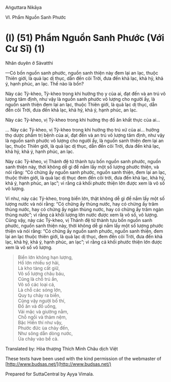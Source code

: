 Aṅguttara Nikāya

VI. Phẩm Nguồn Sanh Phước

# (I) (51) Phẩm Nguồn Sanh Phước (Với Cư Sĩ) (1)

Nhân duyên ở Sàvatthi

—Có bốn nguồn sanh phước, nguồn sanh thiện này đem lại an lạc, thuộc Thiên giới, là quả lạc dị thục, dẫn đến cõi Trời, đưa đến khả lạc, khả hỷ, khả ý, hạnh phúc, an lạc. Thế nào là bốn?

Này các Tỷ-kheo, Tỷ-kheo trong khi hưởng thọ y của ai, đạt đến và an trú vô lượng tâm định, như vậy là nguồn sanh phước vô lượng cho người ấy, là nguồn sanh thiện đem lại an lạc, thuộc Thiên giới, là quả lạc dị thục, dẫn đến cõi Trời, đưa đến khả lạc, khả hỷ, khả ý, hạnh phúc, an lạc.

Này các Tỷ-kheo, vị Tỷ-kheo trong khi hưởng thọ đồ ăn khất thực của ai...

... Này các Tỷ-kheo, vị Tỷ-kheo trong khi hưởng thọ trú xứ của ai... hưởng thọ dược phẩm trị bệnh của ai, đạt đến và an trú vô lượng tâm định, như vậy là nguồn sanh phước vô lượng cho người ấy, là nguồn sanh thiện đem lại an lạc, thuộc Thiên giới, là quả lạc dị thục, dẫn đến cõi Trời, đưa đến khả lạc, khả hỷ, khả ý, hạnh phúc, an lạc.

Này các Tỷ-kheo, vị Thánh đệ tử thành tựu bốn nguồn sanh phước, nguồn sanh thiện này, thời không dễ gì để nắm lấy một số lượng phước thiện, và nói rằng: “Có chừng ấy nguồn sanh phước, nguồn sanh thiện, đem lại an lạc, thuộc thiên giới, là quả lạc dị thục đem đến cõi trời, đưa đến khả lạc, khả hỷ, khả ý, hạnh phúc, an lạc”; vì rằng cả khối phước thiện lớn được xem là vô số vô lượng.

Ví như, này các Tỷ-kheo, trong biển lớn, thật không dễ gì để nắm lấy một số lượng nước và nói rằng: “Có chừng ấy thùng nước, hay có chừng ấy trăm thùng nước, hay có chừng ấy ngàn thùng nước, hay có chừng ấy trăm ngàn thùng nước”; vì rằng cả khối lượng lớn nước được xem là vô số, vô lượng. Cũng vậy, này các Tỷ-kheo, vị Thánh đệ tử thành tựu bốn nguồn sanh phước, nguồn sanh thiện này, thời không dễ gì nắm lấy một số lượng phước thiện và nói rằng: “Có chừng ấy nguồn sanh phước, nguồn sanh thiện, đem lại an lạc thuộc thiên giới, là quả lạc dị thục, đem đến cõi Trời, đưa đến khả lạc, khả hỷ, khả ý, hạnh phúc, an lạc”; vì rằng cả khối phước thiện lớn được xem là vô số vô lượng.

> Biển lớn không hạn lượng,  
> Hồ lớn nhiều sợ hãi,  
> Là kho tàng cất giữ,  
> Vô số lượng châu báu,  
> Cũng là chỗ trú ẩn,  
> Vô số các loại cá,  
> Là chỗ các sóng lớn,  
> Quy tụ chảy ra biển,  
> Cũng vậy người bố thí,  
> Ðồ ăn và đồ uống,  
> Vải mặc và giường nằm,  
> Chỗ ngồi và thảm nệm,  
> Bậc Hiền thí như vậy,  
> Phước đức ùa chảy đến,  
> Như sông dẫn dòng nước,  
> Ùa chảy vào bể cả.

Translated by: Hòa thượng Thích Minh Châu dịch Việt

These texts have been used with the kind permission of the webmaster of [http://www.budsas.net/](http://www.budsas.net/)

Prepared for SuttaCentral by Ayya Vimala.